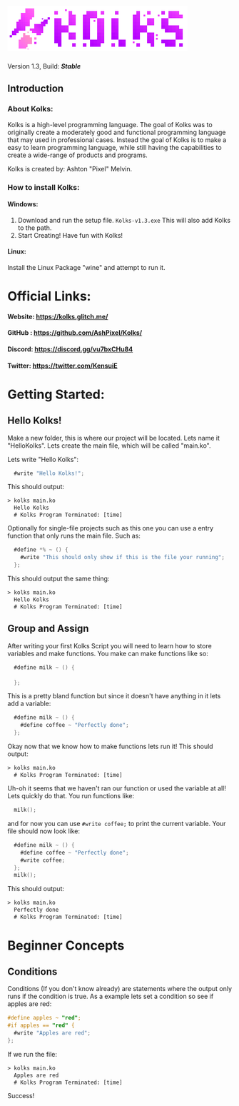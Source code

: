 # ![Kolks Logo](/kolks_full.png "Kolks Logo")

Version 1.3, Build: ***Stable***

## Introduction
### About Kolks:
Kolks is a high-level programming language. The goal of Kolks was to originally create a moderately good and functional programming language that may used in professional cases. Instead the goal of Kolks is to make a easy to learn programming language, while still having the capabilities to create a wide-range of products and programs.

Kolks is created by: Ashton "Pixel" Melvin.

### How to install Kolks:
#### Windows:
1. Download and run the setup file. ``Kolks-v1.3.exe`` This will also add Kolks to the path.  
2. Start Creating! Have fun with Kolks!

#### Linux:
Install the Linux Package "wine" and attempt to run it.

# Official Links:
#### Website: https://kolks.glitch.me/
#### GitHub : https://github.com/AshPixel/Kolks/
#### Discord: https://discord.gg/vu7bxCHu84
#### Twitter: https://twitter.com/KensuiE

# Getting Started:
## Hello Kolks!
Make a new folder, this is where our project will be located. Lets name it "HelloKolks". Lets create the main file, which will be called "main.ko".

Lets write "Hello Kolks":
```objectivec
  #write "Hello Kolks!";
```

This should output:
```log
> kolks main.ko
  Hello Kolks
  # Kolks Program Terminated: [time]
```

Optionally for single-file projects such as this one you can use a entry function that only runs the main file. Such as:
```objectivec
  #define *% ~ () {
    #write "This should only show if this is the file your running";
  };
```

This should output the same thing:
```log
> kolks main.ko
  Hello Kolks
  # Kolks Program Terminated: [time]
```

## Group and Assign
After writing your first Kolks Script you will need to learn how to store variables and make functions.
You make can make functions like so:
```objectivec
  #define milk ~ () {
    
  };
```

This is a pretty bland function but since it doesn't have anything in it lets add a variable:
```objectivec
  #define milk ~ () {
    #define coffee ~ "Perfectly done";
  };
```

Okay now that we know how to make functions lets run it!
This should output:
```log
> kolks main.ko
  # Kolks Program Terminated: [time]
```

Uh-oh it seems that we haven't ran our function or used the variable at all! Lets quickly do that.
You run functions like:
```objectivec
  milk();
```

and for now you can use `#write coffee;` to print the current variable.
Your file should now look like:
```objectivec
  #define milk ~ () {
    #define coffee ~ "Perfectly done";
    #write coffee;
  };
  milk();
```
This should output:
```log
> kolks main.ko
  Perfectly done
  # Kolks Program Terminated: [time]
```
# Beginner Concepts
## Conditions
Conditions (If you don't know already) are statements where the output only runs if the condition is true.
As a example lets set a condition so see if apples are red:
```objectivec
#define apples ~ "red";
#if apples == "red" {
  #write "Apples are red";
};
``` 
If we run the file:
```
> kolks main.ko
  Apples are red
  # Kolks Program Terminated: [time]
```
Success!
